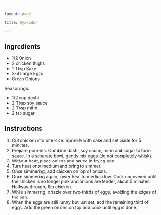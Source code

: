 ```yaml
---

layout: page

title: Oyakodon

---
```


## Ingredients
* 1/2 Onion
* 2 chicken thighs
* 1 Tbsp Sake
* 3-4 Large Eggs
* Green Onions

Seasonings:
* 1/2 cup dashi
* 2 Tbsp soy sauce
* 2 Tbsp mirin
* 2 tsp sugar

## Instructions
1. Cut chicken into bite-size. Sprinkle with sake and set aside for 5 minutes.
2. Prepare pour-ins: Combine dashi, soy sauce, mirin and sugar to form sauce. In a separate bowl, gently mix eggs (do not completely whisk).
3. Without heat, place onions and sauce in frying pan.
4. Turn heat onto medium and bring to simmer.
5. Once simmering, add chicken on top of onions.
6. Once simmering again, lower heat to medium low. Cook uncovered until the chicken is no longer pink and onions are tender, about 5 minutes. Halfway through, flip chicken.
7. While simmering, drizzle over two-thirds of eggs, avoiding the edges of the pan.
8. When the eggs are still runny but just set, add the remaining third of eggs. Add the green onions on top and cook until egg is done.

